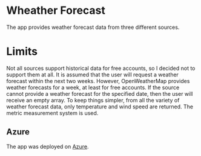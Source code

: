 # Wheather Forecast

The app provides weather forecast data from three different sources.

# Limits

Not all sources support historical data for free accounts, so I decided not to support them at all. It is assumed that the user will request a weather forecast within the next two weeks. However, OpenWeatherMap provides weather forecasts for a week, at least for free accounts. If the source cannot provide a weather forecast for the specified date, then the user will receive an empty array. To keep things simpler, from all the variety of weather forecast data, only temperature and wind speed are returned. The metric measurement system is used.

## Azure

The app was deployed on [Azure](https://weatherforecastapi20240328214631.azurewebsites.net/swagger/index.html).
